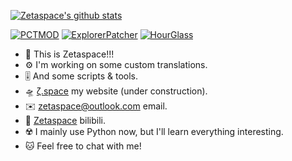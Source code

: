 [![Zetaspace's github stats](https://github-readme-stats.vercel.app/api?username=zetasp&show_icons=true&icon_color=586069&title_color=ff8000)](https://github.com/anuraghazra/github-readme-stats)

[![PCTMOD](https://github-readme-stats.vercel.app/api/pin/?username=zetasp&repo=PowerToys-Chinese-TransMOD&show_icons=true&title_color=ff8000)](https://github.com/ZetaSp/PowerToys-Chinese-TransMOD)
[![ExplorerPatcher](https://github-readme-stats.vercel.app/api/pin/?username=zetasp&repo=ExplorerPatcher&show_icons=true&title_color=ff8000)](https://github.com/ZetaSp/ExplorerPatcher)
[![HourGlass](https://github-readme-stats.vercel.app/api/pin/?username=zetasp&repo=hourglass&show_icons=true&title_color=ff8000)](https://github.com/ZetaSp/hourglass)

<!--
**ZetaSp/ZetaSp** is a ✨ _special_ ✨ repository because its `README.md` (this file) appears on your GitHub profile.

Here are some ideas to get you started:

- 🔭 I’m currently working on ...
- 🌱 I’m currently learning ...
- 👯 I’m looking to collaborate on ...
- 🤔 I’m looking for help with ...
- 💬 Ask me about ...
- 📫 How to reach me: ...
- 😄 Pronouns: ...
- ⚡ Fun fact: ...
-->

- 📎 This is Zetaspace!!!
- ⚙️ I'm working on some custom translations.
- 🎚️ And some scripts & tools.
- 🛸 [ζ.space](https://xn--rxa.space) my website (under construction).
- ✉️ [zetaspace@outlook.com](mailto:zetaspace@outlook.com) email.
- 🌱 [Zetaspace](https://space.bilibili.com/99583527) bilibili.
- ☢️ I mainly use Python now, but I'll learn everything interesting.
- 🐱 Feel free to chat with me!
